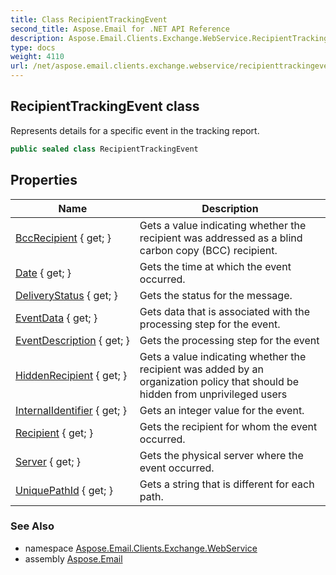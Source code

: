 ```yaml
---
title: Class RecipientTrackingEvent
second_title: Aspose.Email for .NET API Reference
description: Aspose.Email.Clients.Exchange.WebService.RecipientTrackingEvent class. Represents details for a specific event in the tracking report
type: docs
weight: 4110
url: /net/aspose.email.clients.exchange.webservice/recipienttrackingevent/
---
```

## RecipientTrackingEvent class

Represents details for a specific event in the tracking report.

```csharp
public sealed class RecipientTrackingEvent
```

## Properties

| Name | Description |
| --- | --- |
| [BccRecipient](../../aspose.email.clients.exchange.webservice/recipienttrackingevent/bccrecipient/) { get; } | Gets a value indicating whether the recipient was addressed as a blind carbon copy (BCC) recipient. |
| [Date](../../aspose.email.clients.exchange.webservice/recipienttrackingevent/date/) { get; } | Gets the time at which the event occurred. |
| [DeliveryStatus](../../aspose.email.clients.exchange.webservice/recipienttrackingevent/deliverystatus/) { get; } | Gets the status for the message. |
| [EventData](../../aspose.email.clients.exchange.webservice/recipienttrackingevent/eventdata/) { get; } | Gets data that is associated with the processing step for the event. |
| [EventDescription](../../aspose.email.clients.exchange.webservice/recipienttrackingevent/eventdescription/) { get; } | Gets the processing step for the event |
| [HiddenRecipient](../../aspose.email.clients.exchange.webservice/recipienttrackingevent/hiddenrecipient/) { get; } | Gets a value indicating whether the recipient was added by an organization policy that should be hidden from unprivileged users |
| [InternalIdentifier](../../aspose.email.clients.exchange.webservice/recipienttrackingevent/internalidentifier/) { get; } | Gets an integer value for the event. |
| [Recipient](../../aspose.email.clients.exchange.webservice/recipienttrackingevent/recipient/) { get; } | Gets the recipient for whom the event occurred. |
| [Server](../../aspose.email.clients.exchange.webservice/recipienttrackingevent/server/) { get; } | Gets the physical server where the event occurred. |
| [UniquePathId](../../aspose.email.clients.exchange.webservice/recipienttrackingevent/uniquepathid/) { get; } | Gets a string that is different for each path. |

### See Also

* namespace [Aspose.Email.Clients.Exchange.WebService](../../aspose.email.clients.exchange.webservice/)
* assembly [Aspose.Email](../../)


